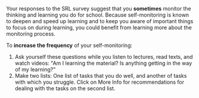 Your responses to the SRL survey suggest that you **sometimes** monitor the thinking and learning you do for school. Because self-monitoring is known to deepen and speed up learning and to keep you aware of important things to focus on during learning, you could benefit from learning more about the monitoring process.  

To **increase the frequency** of your self-monitoring:   

1.	Ask yourself these questions while you listen to lectures, read texts, and watch videos: "Am I learning the material? Is anything getting in the way of my learning?"
2.	Make two lists: One list of tasks that you do well, and another of tasks with which you struggle. Click on More Info for recommendations for dealing with the tasks on the second list.
